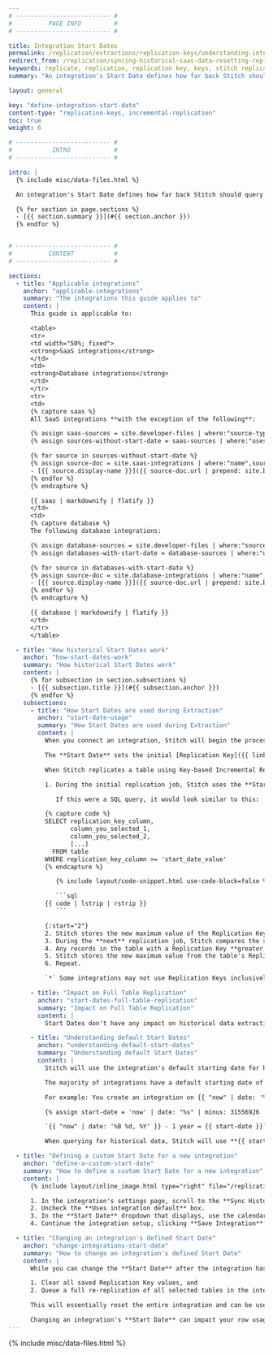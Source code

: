 ```yaml
---
# -------------------------- #
#          PAGE INFO         #
# -------------------------- #

title: Integration Start Dates
permalink: /replication/extractions/replication-keys/understanding-integration-start-dates
redirect_from: /replication/syncing-historical-saas-data-resetting-replication-keys
keywords: replicate, replication, replication key, keys, stitch replicates data, rp, saas, historical data, reset bookmark, reset replication key
summary: "An integration's Start Date defines how far back Stitch should query for historical data. Learn how Start Dates work, how to define a custom Start Date, and how to change an existing integration's Start Date." 

layout: general

key: "define-integration-start-date"
content-type: "replication-keys, incremental-replication"
toc: true
weight: 6

# -------------------------- #
#           INTRO            #
# -------------------------- #

intro: |
  {% include misc/data-files.html %}

  An integration's Start Date defines how far back Stitch should query for historical data. While the Start Date setting allows you to define historical data loads, it can also reset an integration's Replication Keys when you need to re-replicate data. In this guide, we'll cover:

  {% for section in page.sections %}
  - [{{ section.summary }}](#{{ section.anchor }})
  {% endfor %}


# -------------------------- #
#          CONTENT           #
# -------------------------- #

sections:
  - title: "Applicable integrations"
    anchor: "applicable-integrations"
    summary: "The integrations this guide applies to"
    content: |
      This guide is applicable to:

      <table>
      <tr>
      <td width="50%; fixed">
      <strong>SaaS integrations</strong>
      </td>
      <td>
      <strong>Database integrations</strong>
      </td>
      </tr>
      <tr>
      <td>
      {% capture saas %}
      All SaaS integrations **with the exception of the following**:

      {% assign saas-sources = site.developer-files | where:"source-type","saas" %}
      {% assign sources-without-start-date = saas-sources | where:"uses-start-date",false | sort_natural:"display-name"%}

      {% for source in sources-without-start-date %}
      {% assign source-doc = site.saas-integrations | where:"name",source.docs-name | first %}
      - [{{ source.display-name }}]({{ source-doc.url | prepend: site.baseurl }})
      {% endfor %}
      {% endcapture %}

      {{ saas | markdownify | flatify }}
      </td>
      <td>
      {% capture database %}
      The following database integrations:

      {% assign database-sources = site.developer-files | where:"source-type","database" %}
      {% assign databases-with-start-date = database-sources | where:"uses-start-date",true | sort_natural:"display-name"%}

      {% for source in databases-with-start-date %}
      {% assign source-doc = site.database-integrations | where:"name",source.docs-name | first %}
      - [{{ source.display-name }}]({{ source-doc.url | prepend: site.baseurl }})
      {% endfor %}
      {% endcapture %}

      {{ database | markdownify | flatify }}
      </td>
      </tr>
      </table>

  - title: "How historical Start Dates work"
    anchor: "how-start-dates-work"
    summary: "How historical Start Dates work"
    content: |
      {% for subsection in section.subsections %}
      - [{{ subsection.title }}](#{{ subsection.anchor }})
      {% endfor %}
    subsections:
      - title: "How Start Dates are used during Extraction"
        anchor: "start-date-usage"
        summary: "How Start Dates are used during Extraction"
        content: |
          When you connect an integration, Stitch will begin the process of replicating not only that integration’s recent data, but the historical data as well. During the setup of the integration, you can choose the start date by using Stitch's default starting date or defining your own custom date.

          The **Start Date** sets the initial [Replication Key]({{ link.replication.rep-keys | prepend: site.baseurl }}) value for tables using [Key-based Incremental Replication]({{ link.replication.key-based-incremental | prepend: site.baseurl }}). This tells Stitch how far back in time to query for historical data.

          When Stitch replicates a table using Key-based Incremental Replication and a **Start Date**, a few things will happen:

          1. During the initial replication job, Stitch uses the **Start Date** as the initial Replication Key value to query for historical data. All records with a Replication Key value **greater than or equal to`*`** the **Start Date** will be replicated.

             If this were a SQL query, it would look similar to this:

          {% capture code %}
          SELECT replication_key_column,
                 column_you_selected_1,
                 column_you_selected_2,
                 [...]
            FROM table
          WHERE replication_key_column >= 'start_date_value'
          {% endcapture %}

             {% include layout/code-snippet.html use-code-block=false %}

             ```sql
          {{ code | lstrip | rstrip }}
             ```

          {:start="2"}
          2. Stitch stores the new maximum value of the Replication Key column for the table.
          3. During the **next** replication job, Stitch compares the saved value from the previous job to Replication Key column values in the source.
          4. Any records in the table with a Replication Key **greater than or equal`*` to the stored value** are replicated.
          5. Stitch stores the new maximum value from the table's Replication Key column.
          6. Repeat.

          `*` Some integrations may not use Replication Keys inclusively. In this case, records with Replication Key values that are **greater than** the last saved value are extracted.

      - title: "Impact on Full Table Replication"
        anchor: "start-dates-full-table-replication"
        summary: "Impact on Full Table Replication"
        content: |
          Start Dates don't have any impact on historical data extraction in tables using [Full Table Replication]({{ link.replication.full-table | prepend: site.baseurl }}). These tables  will replicate in full during every replication job, including historical jobs.

      - title: "Understanding default Start Dates"
        anchor: "understanding-default-start-dates"
        summary: "Understanding default Start Dates"
        content: |
          Stitch will use the integration's default starting date for historical replication unless you define a [custom Start Date](#define-a-custom-start-date).

          The majority of integrations have a default starting date of **-1 year** from the date the integration is created.

          For example: You create an integration on {{ "now" | date: '%B %d, %Y' }} and use the default **Start Date** of `-1 year`. The **Start Date** would be calculated as follows:

          {% assign start-date = 'now' | date: "%s" | minus: 31556926 | date: '%B %d, %Y' %}

          `{{ "now" | date: '%B %d, %Y' }} - 1 year = {{ start-date }}`

          When querying for historical data, Stitch will use **{{ start-date }}** as the initial Replication Key value. This means that in tables using Key-based Incremental Replication, records with a Replication Key value **greater than or equal to {{ start-date }}** will be replicated.

  - title: "Defining a custom Start Date for a new integration"
    anchor: "define-a-custom-start-date"
    summary: "How to define a custom Start Date for a new integration"
    content: |
      {% include layout/inline_image.html type="right" file="/replication/saas-historical-start-date-default.gif" alt="Selecting a custom start date in the Integration Settings page of the Stitch app" max-width="450px" %}

      1. In the integration's settings page, scroll to the **Sync Historical Data** section.
      2. Uncheck the **Uses integration default** box.
      3. In the **Start Date** dropdown that displays, use the calendar to select the desired start date.
      4. Continue the integration setup, clicking **Save Integration** when finished.

  - title: "Changing an integration's defined Start Date"
    anchor: "change-integrations-start-date"
    summary: "How to change an integration's defined Start Date"
    content: |
      While you can change the **Start Date** after the integration has been created, doing so will:

      1. Clear all saved Replication Key values, and 
      2. Queue a full re-replication of all selected tables in the integration, including those using Full Table Replication

      This will essentially reset the entire integration and can be used to replicate additional historical data or troubleshoot data discrepanciees.

      Changing an integration's **Start Date** can impact your row usage and downstream reporting. Refer to the [Resetting Replication Keys guide]({{ link.replication.reset-rep-keys | prepend: site.baseurl }}) for more info and instructions.
---
```

{% include misc/data-files.html %}